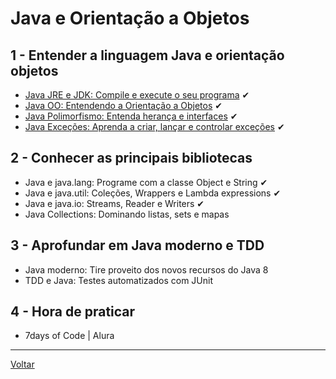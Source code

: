 # Java e Orientação a Objetos

## 1 - Entender a linguagem Java e orientação objetos

- [Java JRE e JDK: Compile e execute o seu programa](./1_1_java-jre-jdk.md) ✔
- [Java OO: Entendendo a Orientação a Objetos](./1_2_java-oo.md) ✔
- [Java Polimorfismo: Entenda herança e interfaces](./1_3_java-polimorfismo.md) ✔
- [Java Exceções: Aprenda a criar, lançar e controlar exceções](./1_4_java-excecoes.md) ✔

## 2 - Conhecer as principais bibliotecas

- Java e java.lang: Programe com a classe Object e String ✔
- Java e java.util: Coleções, Wrappers e Lambda expressions ✔
- Java e java.io: Streams, Reader e Writers ✔
- Java Collections: Dominando listas, sets e mapas

## 3 - Aprofundar em Java moderno e TDD

- Java moderno: Tire proveito dos novos recursos do Java 8
- TDD e Java: Testes automatizados com JUnit

## 4 - Hora de praticar

- 7days of Code | Alura

---

[Voltar](../../README.md)
